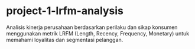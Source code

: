 # project-1-lrfm-analysis
Analisis kinerja perusahaan berdasarkan perilaku dan sikap konsumen menggunakan metrik LRFM (Length, Recency, Frequency, Monetary) untuk memahami loyalitas dan segmentasi pelanggan.
